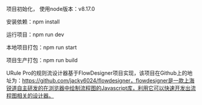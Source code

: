 项目初始化，
使用node版本：v8.17.0

安装依赖：npm install

运行项目：npm run dev

本地项目打包：npm run start

项目生产打包：npm run build

URule Pro的规则流设计器基于FlowDesigner项目实现，该项目在Github上的地址为：https://github.com/jacky6024/flowdesigner，flowdesigner是一款上海锐道自主研发的在浏览器中绘制流程图的Javascript库，利用它可以快速开发出流程图相关的设计器。
